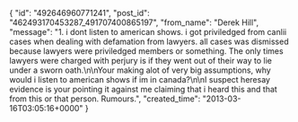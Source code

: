  {
   "id": "492646960771241",
   "post_id": "462493170453287_491707400865197",
   "from_name": "Derek Hill",
   "message": "1. i dont listen to american shows. i got priviledged from canlii cases when dealing with defamation from lawyers. all cases was dismissed because lawyers were priviledged members or something. The only times lawyers were charged with perjury is if they went out of their way to lie under a sworn oath.\n\nYour making alot of very big assumptions, why would i listen to american shows if im in canada?\n\nI suspect heresay evidence is your pointing it against me claiming that i heard this and that from this or that person. Rumours.",
   "created_time": "2013-03-16T03:05:16+0000"
 }
